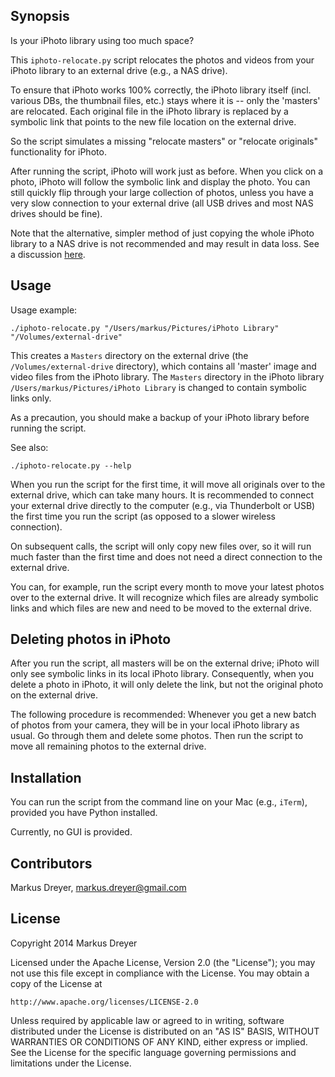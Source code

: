 ## Synopsis

Is your iPhoto library using too much space?

This `iphoto-relocate.py` script relocates the photos and videos from
your iPhoto library to an external drive (e.g., a NAS drive).

To ensure that iPhoto works 100% correctly, the iPhoto library itself
(incl. various DBs, the thumbnail files, etc.) stays where it is --
only the 'masters' are relocated. Each original file in the iPhoto
library is replaced by a symbolic link that points to the new file
location on the external drive.

So the script simulates a missing "relocate masters" or "relocate
originals" functionality for iPhoto.

After running the script, iPhoto will work just as before. When you
click on a photo, iPhoto will follow the symbolic link and display the
photo. You can still quickly flip through your large collection of
photos, unless you have a very slow connection to your external drive
(all USB drives and most NAS drives should be fine).

Note that the alternative, simpler method of just copying the whole
iPhoto library to a NAS drive is not recommended and may result in
data loss. See a discussion
[here](https://discussions.apple.com/thread/54372780).

## Usage

Usage example:

    ./iphoto-relocate.py "/Users/markus/Pictures/iPhoto Library" "/Volumes/external-drive"

This creates a `Masters` directory on the external drive (the
`/Volumes/external-drive` directory), which contains all 'master'
image and video files from the iPhoto library. The `Masters` directory
in the iPhoto library `/Users/markus/Pictures/iPhoto Library` is
changed to contain symbolic links only.

As a precaution, you should make a backup of your iPhoto library
before running the script.

See also:

    ./iphoto-relocate.py --help

When you run the script for the first time, it will move all originals
over to the external drive, which can take many hours.  It is
recommended to connect your external drive directly to the computer
(e.g., via Thunderbolt or USB) the first time you run the script (as
opposed to a slower wireless connection).

On subsequent calls, the script will only copy new files over, so it
will run much faster than the first time and does not need a direct
connection to the external drive.

You can, for example, run the script every month to move your latest
photos over to the external drive. It will recognize which files are
already symbolic links and which files are new and need to be moved to
the external drive.

## Deleting photos in iPhoto

After you run the script, all masters will be on the external drive;
iPhoto will only see symbolic links in its local iPhoto
library. Consequently, when you delete a photo in iPhoto, it will only
delete the link, but not the original photo on the external drive.

The following procedure is recommended: Whenever you get a new batch
of photos from your camera, they will be in your local iPhoto library
as usual. Go through them and delete some photos. Then run the script
to move all remaining photos to the external drive.

## Installation

You can run the script from the command line on your Mac (e.g.,
`iTerm`), provided you have Python installed.

Currently, no GUI is provided.

## Contributors

Markus Dreyer, markus.dreyer@gmail.com

## License

Copyright 2014 Markus Dreyer

Licensed under the Apache License, Version 2.0 (the "License");
you may not use this file except in compliance with the License.
You may obtain a copy of the License at

    http://www.apache.org/licenses/LICENSE-2.0

Unless required by applicable law or agreed to in writing, software
distributed under the License is distributed on an "AS IS" BASIS,
WITHOUT WARRANTIES OR CONDITIONS OF ANY KIND, either express or implied.
See the License for the specific language governing permissions and
limitations under the License.
